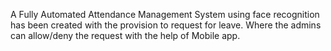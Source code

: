 A Fully Automated Attendance Management System using face recognition has been created with the provision to request for leave. Where the admins can allow/deny the request with the help of Mobile app.

